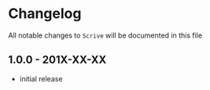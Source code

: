 # Changelog

All notable changes to `Scrive` will be documented in this file

## 1.0.0 - 201X-XX-XX

- initial release
